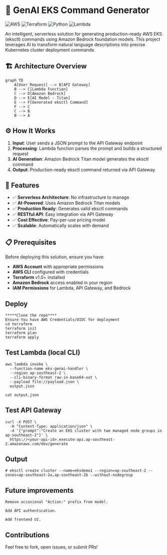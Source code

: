 # 🤖 GenAI EKS Command Generator

![AWS](https://img.shields.io/badge/AWS-232F3E?style=for-the-badge&logo=amazon-aws&logoColor=white)
![Terraform](https://img.shields.io/badge/Terraform-623CE4?style=for-the-badge&logo=terraform&logoColor=white)
![Python](https://img.shields.io/badge/Python-3776AB?style=for-the-badge&logo=python&logoColor=white)
![Lambda](https://img.shields.io/badge/AWS%20Lambda-FF9900?style=for-the-badge&logo=aws-lambda&logoColor=white)

An intelligent, serverless solution for generating production-ready AWS EKS (eksctl) commands using Amazon Bedrock foundation models. This project leverages AI to transform natural language descriptions into precise Kubernetes cluster deployment commands.

## 🏗️ Architecture Overview

```mermaid
graph TD
    A[User Request] --> B[API Gateway]
    B --> C[Lambda Function]
    C --> D[Amazon Bedrock]
    D --> E[AI Model - Titan]
    E --> F[Generated eksctl Command]
    F --> C
    C --> B
    B --> A
```

## ⚙️ How It Works

1. **Input**: User sends a JSON prompt to the API Gateway endpoint
2. **Processing**: Lambda function parses the prompt and builds a structured request
3. **AI Generation**: Amazon Bedrock Titan model generates the eksctl command
4. **Output**: Production-ready eksctl command returned via API Gateway

## 🚀 Features

- ✅ **Serverless Architecture**: No infrastructure to manage
- ✅ **AI-Powered**: Uses Amazon Bedrock Titan models
- ✅ **Production Ready**: Generates valid eksctl commands
- ✅ **RESTful API**: Easy integration via API Gateway
- ✅ **Cost Effective**: Pay-per-use pricing model
- ✅ **Scalable**: Automatically scales with demand

## 📋 Prerequisites

Before deploying this solution, ensure you have:

- **AWS Account** with appropriate permissions
- **AWS CLI** configured with credentials
- **Terraform** v1.0+ installed
- **Amazon Bedrock** access enabled in your region
- **IAM Permissions** for Lambda, API Gateway, and Bedrock

## Deploy
```
*****Clone the repo****
Ensure You have AWS Credentials/OIDC for deployment
cd terraform
terraform init
terraform plan
terraform apply
```

## Test Lambda (local CLI)
```
aws lambda invoke \
  --function-name eks-genai-handler \
  --region ap-southeast-2 \
  --cli-binary-format raw-in-base64-out \
  --payload file://payload.json \
  output.json

cat output.json
```


## Test API Gateway
```
curl -X POST \
  -H "Content-Type: application/json" \
  -d '{"prompt":"Create an EKS cluster with two managed node groups in ap-southeast-2"}' \
  https://<your-api-id>.execute-api.ap-southeast-2.amazonaws.com/dev/generate
```

## Output
```
# eksctl create cluster --name=eksdemo1 --region=ap-southeast-2 --zones=ap-southeast-2a,ap-southeast-2b --without-nodegroup
```

## Future improvements
```
Remove occasional "Action:" prefix from model.

Add API authentication.

Add frontend UI.
```

## Contributions
Feel free to fork, open issues, or submit PRs!
